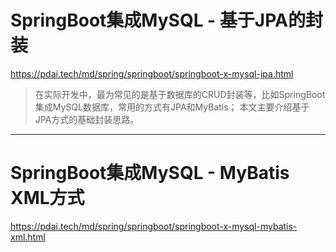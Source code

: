 # SpringBoot集成MySQL - 基于JPA的封装

https://pdai.tech/md/spring/springboot/springboot-x-mysql-jpa.html

> 在实际开发中，最为常见的是基于数据库的CRUD封装等，比如SpringBoot集成MySQL数据库，常用的方式有JPA和MyBatis； 本文主要介绍基于JPA方式的基础封装思路。

------

# SpringBoot集成MySQL - MyBatis XML方式

https://pdai.tech/md/spring/springboot/springboot-x-mysql-mybatis-xml.html